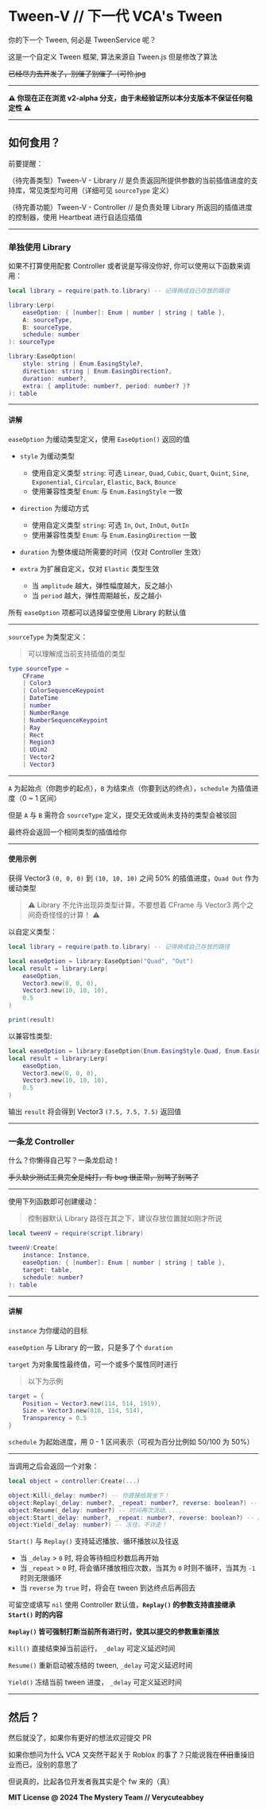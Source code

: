 # Tween-V // 下一代 VCA's Tween

你的下一个 Tween, 何必是 TweenService 呢？

这是一个自定义 Tween 框架, 算法来源自 Tween.js 但是修改了算法

~~已经尽力去开发了，别催了别催了（可怜.jpg~~

---

**⚠ 你现在正在浏览 v2-alpha 分支，由于未经验证所以本分支版本不保证任何稳定性 ⚠**

---

## 如何食用？

前要提醒：

（待完善类型）Tween-V - Library // 是负责返回所提供参数的当前插值进度的支持库，常见类型均可用（详细可见 `sourceType` 定义）

（待完善功能）Tween-V - Controller // 是负责处理 Library 所返回的插值进度的控制器，使用 Heartbeat 进行自适应插值

---

### 单独使用 Library

如果不打算使用配套 Controller 或者说是写得没你好, 你可以使用以下函数来调用：

```lua
local library = require(path.to.library) -- 记得换成自己存放的路径

library:Lerp(
    easeOption: { [number]: Enum | number | string | table },
    A: sourceType,
    B: sourceType, 
    schedule: number
): sourceType

library:EaseOption(
	style: string | Enum.EasingStyle?,
	direction: string | Enum.EasingDirection?,
	duration: number?,
	extra: { amplitude: number?, period: number? }?
): table
```

---

#### 讲解

`easeOption` 为缓动类型定义，使用 `EaseOption()` 返回的值

- `style` 为缓动类型
  - 使用自定义类型 `string`: 可选 `Linear`, `Quad`, `Cubic`, `Quart`, `Quint`, `Sine`, `Exponential`, `Circular`, `Elastic`, `Back`, `Bounce`
  - 使用兼容性类型 `Enum`: 与 `Enum.EasingStyle` 一致

- `direction` 为缓动方式
  - 使用自定义类型 `string`: 可选 `In`, `Out`, `InOut`, `OutIn`
  - 使用兼容性类型 `Enum`: 与 `Enum.EasingDirection` 一致

- `duration` 为整体缓动所需要的时间（仅对 Controller 生效）

- `extra` 为扩展自定义，仅对 `Elastic` 类型生效
  - 当 `amplitude` 越大，弹性幅度越大，反之越小
  - 当 `period` 越大，弹性周期越长，反之越小

所有 `easeOption` 项都可以选择留空使用 Library 的默认值

---

`sourceType` 为类型定义：

> 可以理解成当前支持插值的类型

```lua
type sourceType =
    CFrame
    | Color3
    | ColorSequenceKeypoint
    | DateTime
    | number
    | NumberRange
    | NumberSequenceKeypoint
    | Ray
    | Rect
    | Region3
    | UDim2
    | Vector2
    | Vector3
```

---

`A` 为起始点（你跑步的起点），`B` 为结束点（你要到达的终点），`schedule` 为插值进度（0 ~ 1 区间）

但是 `A` 与 `B` 需符合 `sourceType` 定义，提交无效或尚未支持的类型会被驳回

最终将会返回一个相同类型的插值给你

---

#### 使用示例

获得 Vector3 `(0, 0, 0)` 到 `(10, 10, 10)` 之间 50% 的插值进度，`Quad Out` 作为缓动类型

> ⚠ Library 不允许出现异类型计算，不要想着 CFrame 与 Vector3 两个之间奇奇怪怪的计算！ ⚠

以自定义类型：

```lua
local library = require(path.to.library) -- 记得换成自己存放的路径

local easeOption = library:EaseOption("Quad", "Out")
local result = library:Lerp(
    easeOption,
    Vector3.new(0, 0, 0),
    Vector3.new(10, 10, 10),
    0.5
)

print(result)
```

以兼容性类型:

```lua
local easeOption = library:EaseOption(Enum.EasingStyle.Quad, Enum.EasingDirection.Out)
local result = library:Lerp(
    easeOption,
    Vector3.new(0, 0, 0),
    Vector3.new(10, 10, 10),
    0.5
)
```

输出 `result` 将会得到 Vector3 `(7.5, 7.5, 7.5)` 返回值

---

### 一条龙 Controller

什么？你懒得自己写？一条龙启动！

~~手头缺少测试工具完全是纯打，有 bug 很正常，别骂了别骂了~~

---

使用下列函数即可创建缓动：

> 控制器默认 Library 路径在其之下，建议存放位置就如刚才所说

```lua
local tweenV = require(script.library)

tweenV:Create(
    instance: Instance,
    easeOption: { [number]: Enum | number | string | table },
    target: table,
    schedule: number?
): table
```

---

#### 讲解

`instance` 为你缓动的目标

`easeOption` 与 Library 的一致，只是多了个 `duration`

`target` 为对象属性最终值，可一个或多个属性同时进行

> 以下为示例

```lua
target = {
    Position = Vector3.new(114, 514, 1919),
    Size = Vector3.new(810, 114, 514),
    Transparency = 0.5
}
```

`schedule` 为起始进度，用 0 - 1 区间表示（可视为百分比例如 50/100 为 50%）

---

当调用之后会返回一个对象： 

```lua
local object = controller:Create(...)

object:Kill(_delay: number?) -- 你直接给我坐下！
object:Replay(_delay: number?, _repeat: number?, reverse: boolean?) -- one more time!
object:Resume(_delay: number?) -- 时间再次流动......
object:Start(_delay: number?, _repeat: number?, reverse: boolean?) -- 函数，启动！
object:Yield(_delay: number?) -- 冻住，不许走！
```

`Start()` 与 `Replay()` 支持延迟播放、循环播放以及往返

- 当 `_delay` > `0` 时, 将会等待相应秒数后再开始
- 当 `_repeat` > `0` 时, 将会循环播放相应次数，当其为 `0` 时则不循环，当其为 `-1` 时则无限循环
- 当 `reverse` 为 `true` 时，将会在 tween 到达终点后再回去

可留空或填写 `nil` 使用 Controller 默认值，**`Replay()` 的参数支持直接继承 `Start()` 时的内容**

**`Replay()` 皆可强制打断当前所有进行时，使其以提交的参数重新播放**

`Kill()` 直接结束掉当前运行， `_delay` 可定义延迟时间

`Resume()` 重新启动被冻结的 tween, `_delay` 可定义延迟时间

`Yield()` 冻结当前 tween 进度， `_delay` 可定义延迟时间

---

## 然后？

然后就没了，如果你有更好的想法欢迎提交 PR

如果你想问为什么 VCA 又突然干起关于 Roblox 的事了？只能说我在~~怀旧~~重操旧业而已，没别的意思了

但说真的，比起各位开发者我其实是个 fw 来的（真）

**MIT License @ 2024 The Mystery Team // Verycuteabbey**
